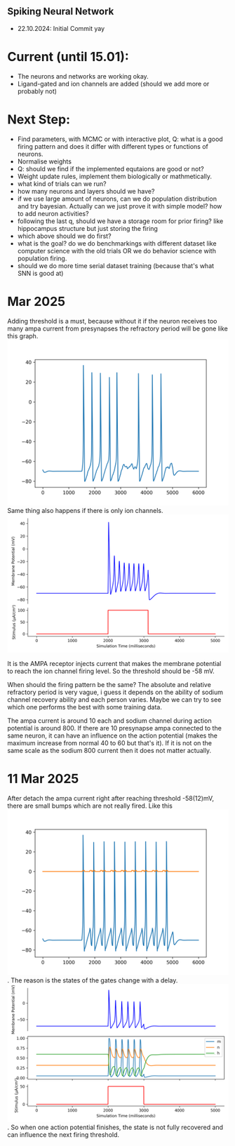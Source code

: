 ## Spiking Neural Network

- 22.10.2024: Initial Commit
    yay

# Current (until 15.01): 
- The neurons and networks are working okay.
- Ligand-gated and ion channels are added (should we add more or probably not)

# Next Step:
- Find parameters, with MCMC or with interactive plot, Q: what is a good firing pattern and does it differ with different types or functions of neurons.
- Normalise weights
- Q: should we find if the implemented equtaions are good or not?
- Weight update rules, implement them biologically or mathmetically.
- what kind of trials can we run?
- how many neurons and layers should we have?
- if we use large amount of neurons, can we do population distribution and try bayesian. Actually can we just prove it with simple model? how to add neuron activities? 
- following the last q, should we have a storage room for prior firing? like hippocampus structure but just storing the firing 
- which above should we do first?
- what is the goal? do we do benchmarkings with different dataset like computer science with the old trials OR we do behavior science with population firing.
- should we do more time serial dataset training (because that's what SNN is good at)

# Mar 2025
Adding threshold is a must, because without it if the neuron receives too many ampa current from presynapses the refractory period will be gone like this graph. ![too many ampa](plots/many_ampa.png) Same thing also happens if there is only ion channels. ![too big current](plots/big_input_current.png)

It is the AMPA receptor injects current that makes the membrane potential to reach the ion channel firing level. So the threshold should be -58 mV.

When should the firing pattern be the same? The absolute and relative refractory period is very vague, i guess it depends on the ability of sodium channel recovery ability and each person varies. Maybe we can try to see which one performs the best with some training data. 

The ampa current is around 10 each and sodium channel during action potential is around 800. If there are 10 presynapse ampa connected to the same neuron, it can have an influence on the action potential (makes the maximum increase from normal 40 to 60 but that's it). If it is not on the same scale as the sodium 800 current then it does not matter actually. 

# 11 Mar 2025
After detach the ampa current right after reaching threshold -58(12)mV, there are small bumps which are not really fired. Like this ![small bumps](plots/threshold_small_nump.png). The reason is the states of the gates change with a delay. ![state change](plots/states_change.png). So when one action potential finishes, the state is not fully recovered and can influence the next firing threshold. 